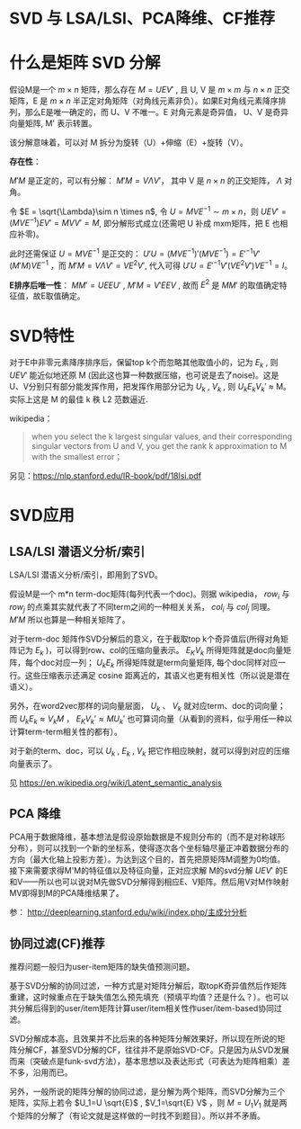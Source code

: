 # SVD 与 LSA/LSI、PCA降维、CF推荐

什么是矩阵 SVD 分解
=============
假设M是一个 $m \times n$ 矩阵，那么存在 $M=U E V'$ , 且 U, V 是 $m \times m$ 与 $n \times n$ 正交矩阵，E 是 $m \times n$ 半正定对角矩阵（对角线元素非负）。如果E对角线元素降序排列，那么E是唯一确定的，而 U、V 不唯一。E 对角元素是奇异值， U、V 是奇异向量矩阵, M' 表示转置。

该分解意味着，可以对 M 拆分为旋转（U）+伸缩（E）+旋转（V）。

**存在性**：

$M'M$ 是正定的，可以有分解： $M'M = V \Lambda V'$， 其中 V 是 $n \times n$ 的正交矩阵， $\Lambda$ 对角。

令 $E = \sqrt{\Lambda}\sim n \times n$, 令 $U=MVE^{-1} \sim m \times n$，则 $U E V'=(MVE^{-1}) E V' = MVV' = M$, 即分解形式成立(还需吧 U 补成 mxm矩阵，把 E 也相应补零)。

此时还需保证 $U=MVE^{-1}$ 是正交的： $U'U = (MVE^{-1})'(MVE^{-1})={E'}^{-1} V'(M'M)VE^{-1}$ ，而 $M'M = V \Lambda V'= VE^2V'$, 代入可得  $U'U = {E'}^{-1} V'(VE^2V')VE^{-1}=I$。

**E排序后唯一性**： $MM'=UEEU'$ , $M'M=V'EEV$ , 故而 $E^2$ 是 $MM'$ 的取值确定特征值，故E取值确定。

SVD特性
======
对于E中非零元素降序排序后，保留top k个而忽略其他取值小的，记为 $E_k$ , 则 $UEV'$ 能近似地还原 M (因此这也算一种数据压缩，也可说是去了noise)。这是U、V分别只有部分能发挥作用，把发挥作用部分记为 $U_k$ , 
 $V_k$ , 则 $U_k E_k V_k'$ ≈ M。实际上这是 M 的最佳 k 秩 L2 范数逼近.

wikipedia：
> when you select the k largest singular values, and their corresponding singular vectors from U and V, you get the rank k approximation to M with the smallest error；

另见：https://nlp.stanford.edu/IR-book/pdf/18lsi.pdf 

SVD应用
======

LSA/LSI 潜语义分析/索引
--------------------------
LSA/LSI 潜语义分析/索引，即用到了SVD。

假设M是一个 m*n term-doc矩阵(每列代表一个doc)。则据 wikipedia， $row_i$ 与 $row_j$ 的点乘其实就代表了不同term之间的一种相关关系， $col_i$ 与 $col_j$ 同理。 $M'M$ 所以也算是一种相关矩阵了。

对于term-doc 矩阵作SVD分解后的意义，在于截取top k个奇异值后(所得对角矩阵记为 $E_k$ )，可以得到row、col的压缩向量表示。 $E_K V_k$ 所得矩阵就是doc向量矩阵，每个doc对应一列； $U_k E_k$ 所得矩阵就是term向量矩阵, 每个doc同样对应一行。这些压缩表示还满足 cosine 距离近的，其语义也更有相关性（所以说是潜在语义）。

另外，在word2vec那样的词向量层面， $U_k$ 、 $V_k$ 就对应term、doc的词向量；而 $U_k E_k ≈ V_k M$ ， $E_K V_k' ≈ M U_k'$ 也可算词向量（从看到的资料，似乎用任一种以计算term-term相关性的都有）。

对于新的term、doc，可以 $U_k$ , $E_k$ , $V_k$ 把它作相应映射，就可以得到对应的压缩向量表示了。

见 https://en.wikipedia.org/wiki/Latent_semantic_analysis

PCA 降维
----------
PCA用于数据降维，基本想法是假设原始数据是不规则分布的（而不是对称球形分布），则可以找到一个新的坐标系，使得逐次各个坐标轴尽量正冲着数据分布的方向（最大化轴上投影方差）。为达到这个目的，首先把原矩阵M调整为0均值。接下来需要求得M'M的特征值以及特征向量，正对应求解 M的svd分解 $UEV'$ 的E和V——所以也可以说对M先做SVD分解得到相应E、V矩阵。然后用V对M作映射MV即得到M的PCA降维结果了。

参： http://deeplearning.stanford.edu/wiki/index.php/主成分分析

协同过滤(CF)推荐
------------------
推荐问题一般归为user-item矩阵的缺失值预测问题。

基于SVD分解的协同过滤，一种方式是对矩阵分解后，取topK奇异值然后作矩阵重建，这时候重点在于缺失值怎么预先填充（预填平均值？还是什么？）。也可以共分解后得到的user/item矩阵计算user/item相关性作user/item-based协同过滤。

SVD分解成本高，且效果并不比后来的各种矩阵分解效果好，所以现在所说的矩阵分解CF，甚至SVD分解的CF，往往并不是原始SVD-CF。只是因为从SVD发展而来（突破点是funk-svd方法），基本思想以及表达形式（可表达为矩阵相乘）差不多，沿用而已。

另外，一般所说的矩阵分解的协同过滤，是分解为两个矩阵，而SVD分解为三个矩阵，实际上若令 $U_1=U \sqrt{E}$ , $V_1=\sqrt{E} V$ ，则 $M=U_1 V_1$ 就是两个矩阵的分解了（有论文就是这样做的一时找不到题目）。所以并不矛盾。

